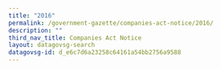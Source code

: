```yaml
---
title: "2016"
permalink: /government-gazette/companies-act-notice/2016/
description: ""
third_nav_title: Companies Act Notice
layout: datagovsg-search
datagovsg-id: d_e6c7d6a23258c64161a54bb2756a9588
---
```

